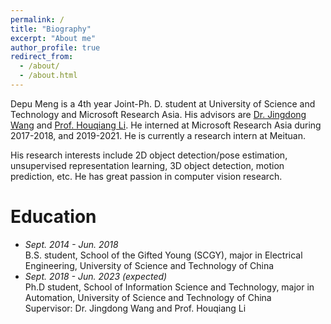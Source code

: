 ```yaml
---
permalink: /
title: "Biography"
excerpt: "About me"
author_profile: true
redirect_from: 
  - /about/
  - /about.html
---
```


Depu Meng is a 4th year Joint-Ph. D. student at University of Science and Technology and Microsoft Research Asia.
His advisors are [Dr. Jingdong Wang](https://jingdongwang2017.github.io/) and [Prof. Houqiang Li](http://staff.ustc.edu.cn/~lihq/en/).
He interned at Microsoft Research Asia during 2017-2018, and 2019-2021. He is currently a research intern at Meituan.

His research interests include 2D object detection/pose estimation, unsupervised representation learning, 3D object detection,
motion prediction, etc. He has great passion in computer vision research.

Education
======
* *Sept. 2014 - Jun. 2018*  
  B.S. student, School of the Gifted Young (SCGY), major in Electrical Engineering, University of Science and Technology of China
* *Sept. 2018 - Jun. 2023 (expected)*  
  Ph.D student, School of Information Science and Technology, major in Automation, University of Science and Technology of China  
  Supervisor: Dr. Jingdong Wang and Prof. Houqiang Li
